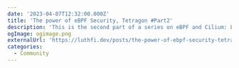 ```yaml
---
date: '2023-04-07T12:32:00.000Z'
title: 'The power of eBPF Security, Tetragon #Part2'
description: 'This is the second part of a series on eBPF and Cilium: Learn about Tetragon and some of its use cases'
ogImage: ogimage.png
externalUrl: 'https://luthfi.dev/posts/the-power-of-ebpf-security-tetragon-part-2/'
categories:
  - Community
---
```

